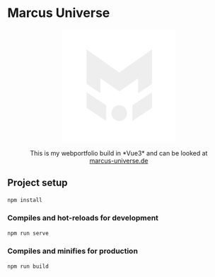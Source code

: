 # Marcus Universe

<p align="center">
<a target="_blank" href="https://marcus-universe.de"> <img src="./src/assets/logo/mu-logo.svg" width="256"> </a>
</p>
<p align="center">
This is my webportfolio build in *Vue3* and can be looked at 
<br>
<a target="_blank" href="https://marcus-universe.de">marcus-universe.de</a>
</p>

## Project setup

```
npm install
```

### Compiles and hot-reloads for development

```
npm run serve
```

### Compiles and minifies for production

```
npm run build
```
